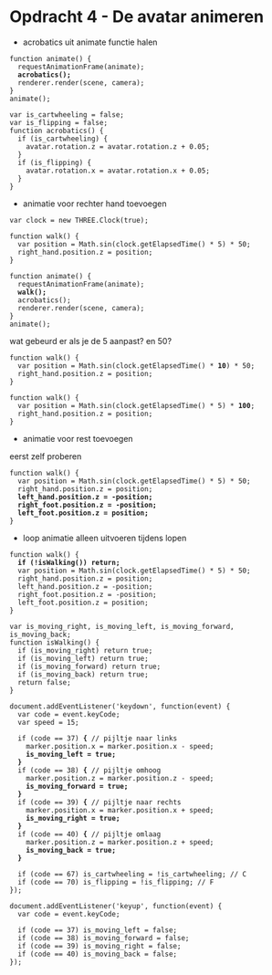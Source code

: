 # Opdracht 4 - De avatar animeren

* acrobatics uit animate functie halen
<pre><code>function animate() {
  requestAnimationFrame(animate);
  <b>acrobatics();</b>
  renderer.render(scene, camera);
}
animate();</code></pre>

```
var is_cartwheeling = false;
var is_flipping = false;
function acrobatics() {
  if (is_cartwheeling) {
    avatar.rotation.z = avatar.rotation.z + 0.05;
  }
  if (is_flipping) {
    avatar.rotation.x = avatar.rotation.x + 0.05;
  }
}
```
* animatie voor rechter hand toevoegen
```
var clock = new THREE.Clock(true);
```
```
function walk() {
  var position = Math.sin(clock.getElapsedTime() * 5) * 50;
  right_hand.position.z = position;
}
```
<pre><code>function animate() {
  requestAnimationFrame(animate);
  <b>walk();</b>
  acrobatics();
  renderer.render(scene, camera);
}
animate();</code></pre>

wat gebeurd er als je de 5 aanpast? en 50?
<pre><code>function walk() {
  var position = Math.sin(clock.getElapsedTime() * <b>10</b>) * 50;
  right_hand.position.z = position;
}</code></pre>
<pre><code>function walk() {
  var position = Math.sin(clock.getElapsedTime() * 5) * <b>100</b>;
  right_hand.position.z = position;
}</code></pre>

* animatie voor rest toevoegen

eerst zelf proberen

<pre><code>function walk() {
  var position = Math.sin(clock.getElapsedTime() * 5) * 50;
  right_hand.position.z = position;
  <b>left_hand.position.z = -position;
  right_foot.position.z = -position;
  left_foot.position.z = position;</b>
}</code></pre>

* loop animatie alleen uitvoeren tijdens lopen

<pre><code>function walk() {
  <b>if (!isWalking()) return;</b>
  var position = Math.sin(clock.getElapsedTime() * 5) * 50;
  right_hand.position.z = position;
  left_hand.position.z = -position;
  right_foot.position.z = -position;
  left_foot.position.z = position;
}</code></pre>

```
var is_moving_right, is_moving_left, is_moving_forward, is_moving_back;
function isWalking() {
  if (is_moving_right) return true;
  if (is_moving_left) return true;
  if (is_moving_forward) return true;
  if (is_moving_back) return true;
  return false;
}
```

<pre><code>document.addEventListener('keydown', function(event) {
  var code = event.keyCode;
  var speed = 15;

  if (code == 37) <b>{</b> // pijltje naar links
    marker.position.x = marker.position.x - speed;
    <b>is_moving_left = true;</b>
  <b>}</b>
  if (code == 38) <b>{</b> // pijltje omhoog
    marker.position.z = marker.position.z - speed;
    <b>is_moving_forward = true;</b>
  <b>}</b>
  if (code == 39) <b>{</b> // pijltje naar rechts
    marker.position.x = marker.position.x + speed;
    <b>is_moving_right = true;</b>
  <b>}</b>
  if (code == 40) <b>{</b> // pijltje omlaag
    marker.position.z = marker.position.z + speed;
    <b>is_moving_back = true;</b>
  <b>}</b>

  if (code == 67) is_cartwheeling = !is_cartwheeling; // C
  if (code == 70) is_flipping = !is_flipping; // F
});</code></pre>

```
document.addEventListener('keyup', function(event) {
  var code = event.keyCode;
  
  if (code == 37) is_moving_left = false;
  if (code == 38) is_moving_forward = false;
  if (code == 39) is_moving_right = false;
  if (code == 40) is_moving_back = false;
});
```
